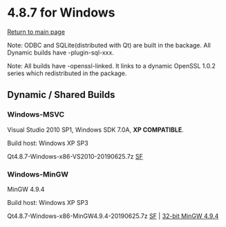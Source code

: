 # 4.8.7 for Windows

[Return to main page](index.md)

Note: ODBC and SQLite(distributed with Qt) are built in the backage. All Dynamic builds have -plugin-sql-xxx.

Note: All builds have -openssl-linked. It links to a dynamic OpenSSL 1.0.2 series which redistributed in the package.

## Dynamic / Shared Builds

### Windows-MSVC

Visual Studio 2010 SP1, Windows SDK 7.0A, __XP COMPATIBLE__.

Build host: Windows XP SP3

Qt4.8.7-Windows-x86-VS2010-20190625.7z [SF](https://sourceforge.net/projects/fsu0413-qtbuilds/files/Qt4.8/Windows-x86/Qt4.8.7-Windows-x86-VS2010-20190625.7z/download)

### Windows-MinGW

MinGW 4.9.4

Build host: Windows XP SP3

Qt4.8.7-Windows-x86-MinGW4.9.4-20190625.7z [SF](https://sourceforge.net/projects/fsu0413-qtbuilds/files/Qt4.8/Windows-x86/Qt4.8.7-Windows-x86-MinGW4.9.4-20190625.7z/download) | [32-bit MinGW 4.9.4](https://sourceforge.net/projects/mingw-w64/files/Toolchains%20targetting%20Win32/Personal%20Builds/mingw-builds/4.9.4/threads-posix/dwarf/i686-4.9.4-release-posix-dwarf-rt_v5-rev0.7z)
